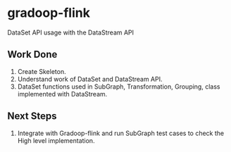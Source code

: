 # gradoop-flink
DataSet API usage with the DataStream API

## Work Done
1. Create Skeleton.
2. Understand work of DataSet and DataStream API.
3. DataSet functions used in SubGraph, Transformation, Grouping, class implemented with DataStream.


## Next Steps

1. Integrate with Gradoop-flink and run SubGraph test cases to check the High level implementation.

